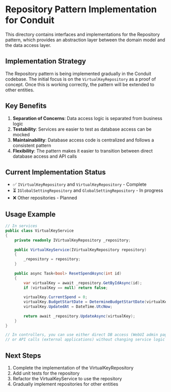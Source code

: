# Repository Pattern Implementation for Conduit

This directory contains interfaces and implementations for the Repository pattern, which provides an abstraction layer between the domain model and the data access layer.

## Implementation Strategy

The Repository pattern is being implemented gradually in the Conduit codebase. The initial focus is on the `VirtualKeyRepository` as a proof of concept. Once this is working correctly, the pattern will be extended to other entities.

## Key Benefits

1. **Separation of Concerns**: Data access logic is separated from business logic
2. **Testability**: Services are easier to test as database access can be mocked
3. **Maintainability**: Database access code is centralized and follows a consistent pattern
4. **Flexibility**: The pattern makes it easier to transition between direct database access and API calls

## Current Implementation Status

- ✅ `IVirtualKeyRepository` and `VirtualKeyRepository` - Complete
- ⏳ `IGlobalSettingRepository` and `GlobalSettingRepository` - In progress
- ❌ Other repositories - Planned

## Usage Example

```csharp
// In services
public class VirtualKeyService
{
    private readonly IVirtualKeyRepository _repository;
    
    public VirtualKeyService(IVirtualKeyRepository repository)
    {
        _repository = repository;
    }
    
    public async Task<bool> ResetSpendAsync(int id)
    {
        var virtualKey = await _repository.GetByIdAsync(id);
        if (virtualKey == null) return false;
        
        virtualKey.CurrentSpend = 0;
        virtualKey.BudgetStartDate = DetermineBudgetStartDate(virtualKey.BudgetDuration);
        virtualKey.UpdatedAt = DateTime.UtcNow;
        
        return await _repository.UpdateAsync(virtualKey);
    }
}

// In controllers, you can use either direct DB access (WebUI admin pages)
// or API calls (external applications) without changing service logic
```

## Next Steps

1. Complete the implementation of the VirtualKeyRepository
2. Add unit tests for the repository
3. Refactor the VirtualKeyService to use the repository
4. Gradually implement repositories for other entities
